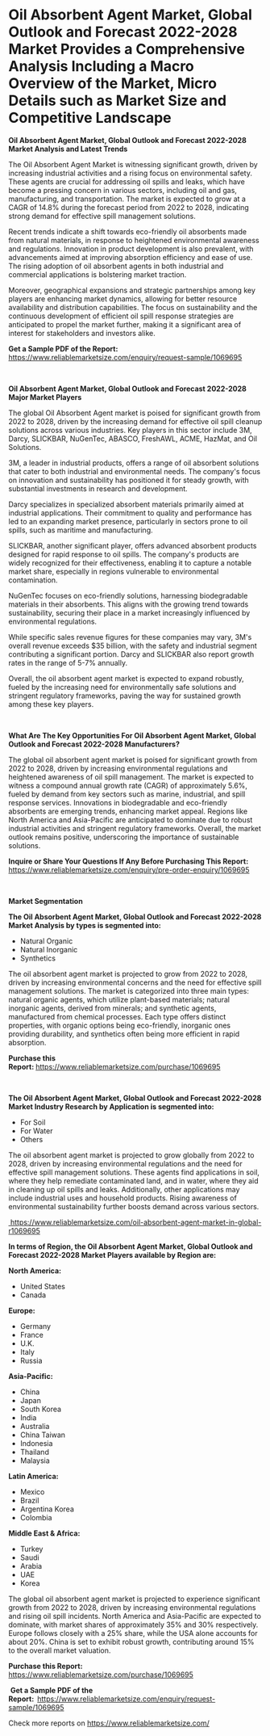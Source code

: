 <p><h1>Oil Absorbent Agent Market, Global Outlook and Forecast 2022-2028 Market Provides a Comprehensive Analysis Including a Macro Overview of the Market, Micro Details such as Market Size and Competitive Landscape</h1></p><p><strong>Oil Absorbent Agent Market, Global Outlook and Forecast 2022-2028 Market Analysis and Latest Trends</strong></p>
<p><p>The Oil Absorbent Agent Market is witnessing significant growth, driven by increasing industrial activities and a rising focus on environmental safety. These agents are crucial for addressing oil spills and leaks, which have become a pressing concern in various sectors, including oil and gas, manufacturing, and transportation. The market is expected to grow at a CAGR of 14.8% during the forecast period from 2022 to 2028, indicating strong demand for effective spill management solutions.</p><p>Recent trends indicate a shift towards eco-friendly oil absorbents made from natural materials, in response to heightened environmental awareness and regulations. Innovation in product development is also prevalent, with advancements aimed at improving absorption efficiency and ease of use. The rising adoption of oil absorbent agents in both industrial and commercial applications is bolstering market traction.</p><p>Moreover, geographical expansions and strategic partnerships among key players are enhancing market dynamics, allowing for better resource availability and distribution capabilities. The focus on sustainability and the continuous development of efficient oil spill response strategies are anticipated to propel the market further, making it a significant area of interest for stakeholders and investors alike.</p></p>
<p><strong>Get a Sample PDF of the Report:&nbsp;</strong> <a href="https://www.reliablemarketsize.com/enquiry/request-sample/1069695?utm_campaign=3524&utm_medium=2&utm_source=Github&utm_content=ia&utm_term=21032025&utm_id=oil-absorbent-agent-market-global-outlook-and-forecast-2022-2028">https://www.reliablemarketsize.com/enquiry/request-sample/1069695</a></p>
<p>&nbsp;</p>
<p><strong>Oil Absorbent Agent Market, Global Outlook and Forecast 2022-2028 Major Market Players</strong></p>
<p><p>The global Oil Absorbent Agent market is poised for significant growth from 2022 to 2028, driven by the increasing demand for effective oil spill cleanup solutions across various industries. Key players in this sector include 3M, Darcy, SLICKBAR, NuGenTec, ABASCO, FreshAWL, ACME, HazMat, and Oil Solutions.</p><p>3M, a leader in industrial products, offers a range of oil absorbent solutions that cater to both industrial and environmental needs. The company's focus on innovation and sustainability has positioned it for steady growth, with substantial investments in research and development.</p><p>Darcy specializes in specialized absorbent materials primarily aimed at industrial applications. Their commitment to quality and performance has led to an expanding market presence, particularly in sectors prone to oil spills, such as maritime and manufacturing.</p><p>SLICKBAR, another significant player, offers advanced absorbent products designed for rapid response to oil spills. The company's products are widely recognized for their effectiveness, enabling it to capture a notable market share, especially in regions vulnerable to environmental contamination.</p><p>NuGenTec focuses on eco-friendly solutions, harnessing biodegradable materials in their absorbents. This aligns with the growing trend towards sustainability, securing their place in a market increasingly influenced by environmental regulations.</p><p>While specific sales revenue figures for these companies may vary, 3M's overall revenue exceeds $35 billion, with the safety and industrial segment contributing a significant portion. Darcy and SLICKBAR also report growth rates in the range of 5-7% annually.</p><p>Overall, the oil absorbent agent market is expected to expand robustly, fueled by the increasing need for environmentally safe solutions and stringent regulatory frameworks, paving the way for sustained growth among these key players.</p></p>
<p>&nbsp;</p>
<p><strong>What Are The Key Opportunities For Oil Absorbent Agent Market, Global Outlook and Forecast 2022-2028 Manufacturers?</strong></p>
<p><p>The global oil absorbent agent market is poised for significant growth from 2022 to 2028, driven by increasing environmental regulations and heightened awareness of oil spill management. The market is expected to witness a compound annual growth rate (CAGR) of approximately 5.6%, fueled by demand from key sectors such as marine, industrial, and spill response services. Innovations in biodegradable and eco-friendly absorbents are emerging trends, enhancing market appeal. Regions like North America and Asia-Pacific are anticipated to dominate due to robust industrial activities and stringent regulatory frameworks. Overall, the market outlook remains positive, underscoring the importance of sustainable solutions.</p></p>
<p><strong>Inquire or Share Your Questions If Any Before Purchasing This Report:</strong> <a href="https://www.reliablemarketsize.com/enquiry/pre-order-enquiry/1069695?utm_campaign=3524&utm_medium=2&utm_source=Github&utm_content=ia&utm_term=21032025&utm_id=oil-absorbent-agent-market-global-outlook-and-forecast-2022-2028">https://www.reliablemarketsize.com/enquiry/pre-order-enquiry/1069695</a></p>
<p>&nbsp;</p>
<p><strong>Market Segmentation</strong></p>
<p><strong>The Oil Absorbent Agent Market, Global Outlook and Forecast 2022-2028 Market Analysis by types is segmented into:</strong></p>
<p><ul><li>Natural Organic</li><li>Natural Inorganic</li><li>Synthetics</li></ul></p>
<p><p>The oil absorbent agent market is projected to grow from 2022 to 2028, driven by increasing environmental concerns and the need for effective spill management solutions. The market is categorized into three main types: natural organic agents, which utilize plant-based materials; natural inorganic agents, derived from minerals; and synthetic agents, manufactured from chemical processes. Each type offers distinct properties, with organic options being eco-friendly, inorganic ones providing durability, and synthetics often being more efficient in rapid absorption.</p></p>
<p><strong>Purchase this Report:&nbsp;</strong><a href="https://www.reliablemarketsize.com/purchase/1069695?utm_campaign=3524&utm_medium=2&utm_source=Github&utm_content=ia&utm_term=21032025&utm_id=oil-absorbent-agent-market-global-outlook-and-forecast-2022-2028">https://www.reliablemarketsize.com/purchase/1069695</a></p>
<p>&nbsp;</p>
<p><strong>The Oil Absorbent Agent Market, Global Outlook and Forecast 2022-2028 Market Industry Research by Application is segmented into:</strong></p>
<p><ul><li>For Soil</li><li>For Water</li><li>Others</li></ul></p>
<p><p>The oil absorbent agent market is projected to grow globally from 2022 to 2028, driven by increasing environmental regulations and the need for effective spill management solutions. These agents find applications in soil, where they help remediate contaminated land, and in water, where they aid in cleaning up oil spills and leaks. Additionally, other applications may include industrial uses and household products. Rising awareness of environmental sustainability further boosts demand across various sectors.</p></p>
<p><a href="https://www.reliablemarketsize.com/oil-absorbent-agent-market-in-global-r1069695?utm_campaign=3524&utm_medium=2&utm_source=Github&utm_content=ia&utm_term=21032025&utm_id=oil-absorbent-agent-market-global-outlook-and-forecast-2022-2028">&nbsp;https://www.reliablemarketsize.com/oil-absorbent-agent-market-in-global-r1069695</a></p>
<p><strong>In terms of Region, the Oil Absorbent Agent Market, Global Outlook and Forecast 2022-2028 Market Players available by Region are:</strong></p>
<p>
    <p> <strong> North America: </strong>
        <ul>
            <li>United States</li>
            <li>Canada</li>
        </ul>
        </p> 
    <p> <strong> Europe: </strong>
        <ul>
            <li>Germany</li>
            <li>France</li>
            <li>U.K.</li>
            <li>Italy</li>
            <li>Russia</li>
        </ul>
        </p> 
    <p> <strong> Asia-Pacific: </strong>
        <ul>
            <li>China</li>
            <li>Japan</li>
            <li>South Korea</li>
            <li>India</li>
            <li>Australia</li>
            <li>China Taiwan</li>
            <li>Indonesia</li>
            <li>Thailand</li>
            <li>Malaysia</li>
        </ul>
        </p> 
    <p> <strong> Latin America: </strong>
        <ul>
            <li>Mexico</li>
            <li>Brazil</li>
            <li>Argentina Korea</li>
            <li>Colombia</li>
        </ul>
        </p> 
    <p> <strong> Middle East & Africa: </strong>
        <ul>
            <li>Turkey</li>
            <li>Saudi</li>
            <li>Arabia</li>
            <li>UAE</li>
            <li>Korea</li>
        </ul>
    </p>
    </p>
<p><p>The global oil absorbent agent market is projected to experience significant growth from 2022 to 2028, driven by increasing environmental regulations and rising oil spill incidents. North America and Asia-Pacific are expected to dominate, with market shares of approximately 35% and 30% respectively. Europe follows closely with a 25% share, while the USA alone accounts for about 20%. China is set to exhibit robust growth, contributing around 15% to the overall market valuation.</p></p>
<p><strong>Purchase this Report: </strong><a href="https://www.reliablemarketsize.com/purchase/1069695?utm_campaign=3524&utm_medium=2&utm_source=Github&utm_content=ia&utm_term=21032025&utm_id=oil-absorbent-agent-market-global-outlook-and-forecast-2022-2028">https://www.reliablemarketsize.com/purchase/1069695</a></p>
<p>&nbsp;<strong>Get a Sample PDF of the Report:&nbsp;&nbsp;</strong><a href="https://www.reliablemarketsize.com/enquiry/request-sample/1069695?utm_campaign=3524&utm_medium=2&utm_source=Github&utm_content=ia&utm_term=21032025&utm_id=oil-absorbent-agent-market-global-outlook-and-forecast-2022-2028">https://www.reliablemarketsize.com/enquiry/request-sample/1069695</a></p>
<p><strong></strong></p>
<p>Check more reports on <a href="https://www.reliablemarketsize.com/?utm_campaign=3524&utm_medium=2&utm_source=Github&utm_content=ia&utm_term=21032025&utm_id=oil-absorbent-agent-market-global-outlook-and-forecast-2022-2028">https://www.reliablemarketsize.com/</a></p>